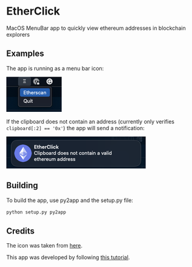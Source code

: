 # EtherClick
MacOS MenuBar app to quickly view ethereum addresses in blockchain explorers

## Examples
The app is running as a menu bar icon:

![Menu Bar](./images/menu.png)

If the clipboard does not contain an address (currently only verifies `clipboard[:2] == '0x'`) the app will send a notification:

![Notification Example](./images/notification.png)

## Building

To build the app, use py2app and the setup.py file:

```bash
python setup.py py2app
```

## Credits

The icon was taken from [here](https://iconarchive.com/show/cryptocurrency-flat-icons-by-cjdowner/Ethereum-ETH-icon.html).

This app was developed by following [this tutorial](https://camillovisini.com/article/create-macos-menu-bar-app-pomodoro/).
